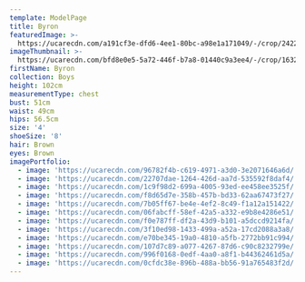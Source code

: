 ```yaml
---
template: ModelPage
title: Byron
featuredImage: >-
  https://ucarecdn.com/a191cf3e-dfd6-4ee1-80bc-a98e1a171049/-/crop/2422x1103/0,81/-/preview/
imageThumbnail: >-
  https://ucarecdn.com/bfd8e0e5-5a72-446f-b7a8-01440c9a3ee4/-/crop/1632x1621/0,0/-/preview/
firstName: Byron
collection: Boys
height: 102cm
measurementType: chest
bust: 51cm
waist: 49cm
hips: 56.5cm
size: '4'
shoeSize: '8'
hair: Brown
eyes: Brown
imagePortfolio:
  - image: 'https://ucarecdn.com/96782f4b-c619-4971-a3d0-3e2071646a6d/'
  - image: 'https://ucarecdn.com/22707dae-1264-426d-aa7d-535592f8daf4/'
  - image: 'https://ucarecdn.com/1c9f98d2-699a-4005-93ed-ee458ee3525f/'
  - image: 'https://ucarecdn.com/f8d65d7e-358b-457b-bd33-62aa67473f27/'
  - image: 'https://ucarecdn.com/7b05ff67-be4e-4ef2-8c49-f1a12a151422/'
  - image: 'https://ucarecdn.com/06fabcff-58ef-42a5-a332-e9b8e4286e51/'
  - image: 'https://ucarecdn.com/f0e787ff-df2a-43d9-b101-a5dccd9214fa/'
  - image: 'https://ucarecdn.com/3f10ed98-1433-499a-a52a-17cd2088a3a8/'
  - image: 'https://ucarecdn.com/e70be345-19a0-4810-a5fb-2772bb91c994/'
  - image: 'https://ucarecdn.com/107d7c89-a077-4267-87d6-c90c8232799e/'
  - image: 'https://ucarecdn.com/996f0168-0edf-4aa0-a8f1-b44362461d5a/'
  - image: 'https://ucarecdn.com/0cfdc38e-896b-488a-bb56-91a765483f2d/'
---
```


